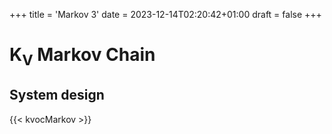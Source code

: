 +++
title = 'Markov 3'
date = 2023-12-14T02:20:42+01:00
draft = false
+++

# K<sub>V</sub> Markov Chain

## System design


{{< kvocMarkov >}}
